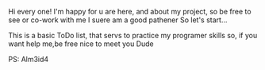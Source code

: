 Hi every one!
I'm happy for u are here, and about my project, so be free to see or co-work with me I suere am a good pathener
So let's start...

This is  a basic ToDo list, that servs to practice my programer skills so, if you want help me,be free
nice to meet you Dude

PS: Alm3id4